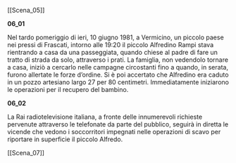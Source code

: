 [[Scena_05]]

**06_01**

Nel tardo pomeriggio di ieri, 10 giugno 1981, a Vermicino, un piccolo paese nei pressi di Frascati, intorno alle 19:20 il piccolo Alfredino Rampi stava rientrando a casa da una passeggiata, quando chiese al padre di fare un tratto di strada da solo, attraverso i prati. La famiglia, non vedendolo tornare a casa, iniziò a cercarlo nelle campagne circostanti fino a quando, in serata, furono allertate le forze d’ordine. Si è poi accertato che Alfredino era caduto in un pozzo artesiano largo 27 per 80 centimetri. Immediatamente iniziarono le operazioni per il recupero del bambino.

**06_02**

La Rai radiotelevisione italiana, a fronte delle innumerevoli richieste pervenute attraverso le telefonate da parte del pubblico, seguirà in diretta le vicende che vedono i soccorritori impegnati nelle operazioni di scavo per riportare in superficie il piccolo Alfredo.

[[Scena_07]]